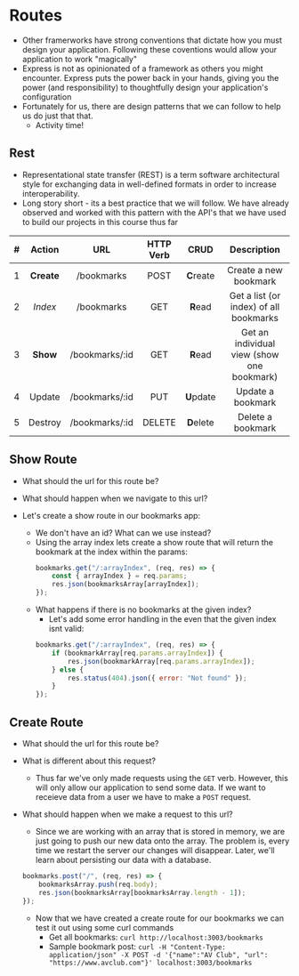 # Routes
- Other framerworks have strong conventions that dictate how you must design your application. Following these coventions would allow your application to work "magically"
- Express is not as opinionated of a framework as others you might encounter. Express puts the power back in your hands, giving you the power (and responsibility) to thoughtfully design your application's configuration
- Fortunately for us, there are design patterns that we can follow to help us do just that that.
    * Activity time!

## Rest
- Representational state transfer (REST) is a term software architectural style for exchanging data in well-defined formats in order to increase interoperability.
- Long story short - its a best practice that we will follow. We have already observed and worked with this pattern with the API's that we have used to build our projects in this course thus far


|  #  |   Action   |      URL       | HTTP Verb |    CRUD    |                Description                 |
| :-: | :--------: | :------------: | :-------: | :--------: | :----------------------------------------: |
|  1  | **Create** |   /bookmarks   |   POST    | **C**reate |           Create a new bookmark            |
|  2  |  _Index_   |   /bookmarks   |    GET    |  **R**ead  |   Get a list (or index) of all bookmarks   |
|  3  |  **Show**  | /bookmarks/:id |    GET    |  **R**ead  | Get an individual view (show one bookmark) |
|  4  |   Update   | /bookmarks/:id |    PUT    | **U**pdate |             Update a bookmark              |
|  5  |  Destroy   | /bookmarks/:id |  DELETE   | **D**elete |             Delete a bookmark              |


## Show Route

- What should the url for this route be?

- What should happen when we navigate to this url?

- Let's create a show route in our bookmarks app:
    - We don't have an id? What can we use instead?
    - Using the array index lets create a show route that will return the bookmark at the index within the params:
        ```js
        bookmarks.get("/:arrayIndex", (req, res) => {
            const { arrayIndex } = req.params;
            res.json(bookmarksArray[arrayIndex]);
        });
        ```
    - What happens if there is no bookmarks at the given index?
        - Let's add some error handling in the even that the given index isnt valid:
        ```js
        bookmarks.get("/:arrayIndex", (req, res) => {
            if (bookmarkArray[req.params.arrayIndex]) {
                res.json(bookmarkArray[req.params.arrayIndex]);
            } else {
                res.status(404).json({ error: "Not found" });
            }
        });
        ```

## Create Route

- What should the url for this route be?

- What is different about this request?
    - Thus far we've only made requests using the `GET` verb. However, this will only allow our application to send some data. If we want to receieve data from a user we have to make a `POST` request.

- What should happen when we make a request to this url?
    - Since we are working with an array that is stored in memory, we are just going to push our new data onto the array. The problem is, every time we restart the server our changes will disappear. Later, we'll learn about persisting our data with a database.
    ```js
    bookmarks.post("/", (req, res) => {
        bookmarksArray.push(req.body);
        res.json(bookmarksArray[bookmarksArray.length - 1]);
    });
    ```
    - Now that we have created a create route for our bookmarks we can test it out using some curl commands
        - Get all bookmarks: `curl http://localhost:3003/bookmarks`
        - Sample bookmark post: `curl -H "Content-Type: application/json" -X POST -d '{"name":"AV Club", "url": "https://www.avclub.com"}' localhost:3003/bookmarks`
